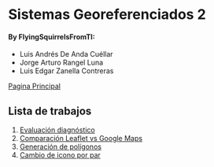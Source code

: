 # Sistemas Georeferenciados 2
#### By FlyingSquirrelsFromTI:
* Luis Andrés De Anda Cuéllar
* Jorge Arturo Rangel Luna
* Luis Edgar Zanella Contreras

[Pagina Principal](https://flyingsquirrelsfromti.github.io/Sistemas-Georef2)
## Lista de trabajos
1. [Evaluación diagnóstico](https://flyingsquirrelsfromti.github.io/Sistemas-Georef2/Ejercicio1/)
2. [Comparación Leaflet vs Google Maps](https://flyingsquirrelsfromti.github.io/Sistemas-Georef2/Ejercicio2/)
3. [Generación de polígonos](https://flyingsquirrelsfromti.github.io/Sistemas-Georef2/Ejercicio3/)
5. [Cambio de icono por par](https://flyingsquirrelsfromti.github.io/Sistemas-Georef2/Ejercicio5/)
